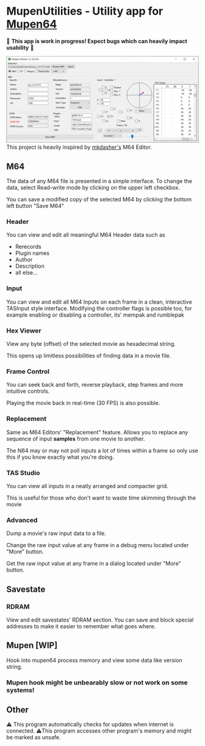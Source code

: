 # MupenUtilities - Utility app for [Mupen64](https://github.com/mkdasher/mupen64-rr-lua-/)
 🐛 **This app is work in progress! Expect bugs which can heavily impact usability** 🐛


![MupenUtilities](https://raw.githubusercontent.com/Aurumaker72/MupenUtilities/multicontroller/app.PNG "Mupen64 Utilities")<br>
This project is heavily inspired by [mkdasher's](https://github.com/mkdasher/) M64 Editor.

## M64
The data of any M64 file is presented in a simple interface.
To change the data, select Read-write mode by clicking on the upper left checkbox.

You can save a modified copy of the selected M64 by clicking the bottom left button "Save M64"

### Header
You can view and edit all meaningful M64 Header data such as
- Rerecords
- Plugin names
- Author
- Description
- all else...

### Input
You can view and edit all M64 Inputs on each frame in a clean, interactive TASInput style interface.
Modifying the controller flags is possible too, for example enabling or disabling a controller, its' mempak and rumblepak

### Hex Viewer
View any byte (offset) of the selected movie as hexadecimal string.

This opens up limitless possibilities of finding data in a movie file.

### Frame Control
You can seek back and forth, reverse playback, step frames and more intuitive controls.

Playing the movie back in real-time (30 FPS) is also possible.

### Replacement
Same as M64 Editors' "Replacement" feature. Allows you to replace any sequence of input __samples__ from one movie to another. 

The N64 may or may not poll inputs a lot of times within a frame so only use this if you know exactly what you're doing.

### TAS Studio
You can view all inputs in a neatly arranged and compacter grid. 

This is useful for those who don't want to waste time skimming through the movie

### Advanced
Dump a movie's raw input data to a file.

Change the raw input value at any frame in a debug menu located under "More" button.

Get the raw input value at any frame in a dialog located under "More" button. 

## Savestate

### RDRAM
View and edit savestates' RDRAM section. You can save and block special addresses to make it easier to remember what goes where.

## Mupen [WIP]
Hook into mupen64 process memory and view some data like version string.

### __Mupen hook might be unbearably slow or not work on some systems!__

## Other
⚠️ This program automatically checks for updates when internet is connected.
⚠️This program accesses other program's memory and might be marked as unsafe. 
